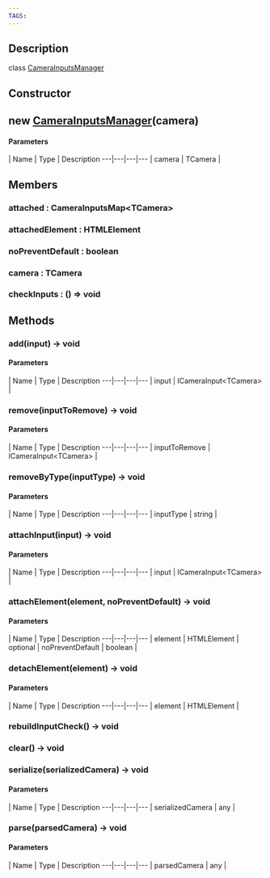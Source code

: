 ```yaml
---
TAGS:
---
```

## Description

class [CameraInputsManager](/classes/2.5/CameraInputsManager)



## Constructor

## new [CameraInputsManager](/classes/2.5/CameraInputsManager)(camera)



#### Parameters
 | Name | Type | Description
---|---|---|---
 | camera | TCamera |  

## Members

### attached : CameraInputsMap&lt;TCamera&gt;



### attachedElement : HTMLElement



### noPreventDefault : boolean



### camera : TCamera



### checkInputs : () =&gt; void



## Methods

### add(input) &rarr; void



#### Parameters
 | Name | Type | Description
---|---|---|---
 | input | ICameraInput&lt;TCamera&gt; |  

### remove(inputToRemove) &rarr; void



#### Parameters
 | Name | Type | Description
---|---|---|---
 | inputToRemove | ICameraInput&lt;TCamera&gt; |  

### removeByType(inputType) &rarr; void



#### Parameters
 | Name | Type | Description
---|---|---|---
 | inputType | string |  

### attachInput(input) &rarr; void



#### Parameters
 | Name | Type | Description
---|---|---|---
 | input | ICameraInput&lt;TCamera&gt; |  

### attachElement(element, noPreventDefault) &rarr; void



#### Parameters
 | Name | Type | Description
---|---|---|---
 | element | HTMLElement |  
optional | noPreventDefault | boolean |  
### detachElement(element) &rarr; void



#### Parameters
 | Name | Type | Description
---|---|---|---
 | element | HTMLElement |  

### rebuildInputCheck() &rarr; void


### clear() &rarr; void


### serialize(serializedCamera) &rarr; void



#### Parameters
 | Name | Type | Description
---|---|---|---
 | serializedCamera | any |  

### parse(parsedCamera) &rarr; void



#### Parameters
 | Name | Type | Description
---|---|---|---
 | parsedCamera | any |  

